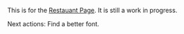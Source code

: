 This is for the [Restauant Page](https://www.theodinproject.com/paths/full-stack-javascript/courses/javascript/lessons/restaurant-page).  It is still a work in progress.  

Next actions: Find a better font.